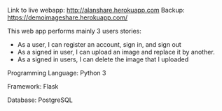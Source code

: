 Link to live webapp: http://alanshare.herokuapp.com 
Backup: https://demoimageshare.herokuapp.com/

This web app performs mainly 3 users stories:

- As a user, I can register an account, sign in, and sign out
- As a signed in user, I can upload an image and replace it by another.
- As a signed in users, I can delete the image that I uploaded


Programming Language: Python 3

Framework: Flask

Database: PostgreSQL
